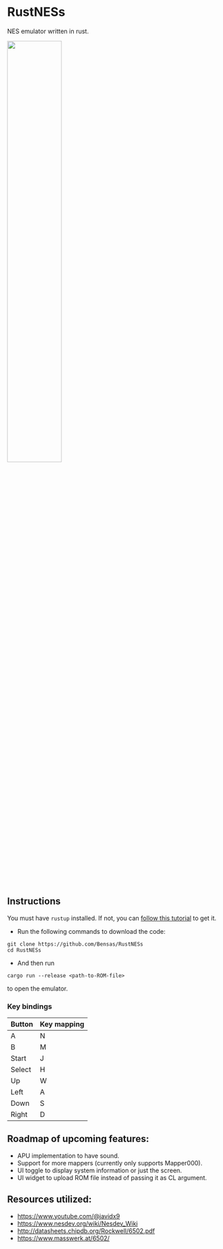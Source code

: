 # RustNESs
NES emulator written in rust.

<!-- ![Super Mario Bros.]( "Super Mario Bros.") -->
<img src="https://i.ibb.co/XCmK8Dw/Bildschirmfoto-2023-02-15-um-21-08-00.png" width=50% height=50%>

## Instructions

You must have `rustup` installed. If not, you can [follow this tutorial](https://doc.rust-lang.org/book/ch01-01-installation.html#installation) to get it.

- Run the following commands to download the code:
```
git clone https://github.com/Bensas/RustNESs
cd RustNESs
```

- And then run
```
cargo run --release <path-to-ROM-file>
```
to open the emulator.

### Key bindings
| Button  | Key mapping |
| ------------- | ------------- |
| A   | N  |
| B  | M  |
| Start  | J  |
| Select  | H  |
| Up  | W  |
| Left  | A  |
| Down  | S  |
| Right  | D  |



## Roadmap of upcoming features:
- APU implementation to have sound.
- Support for more mappers (currently only supports Mapper000).
- UI toggle to display system information or just the screen.
- UI widget to upload ROM file instead of passing it as CL argument.

## Resources utilized:
- https://www.youtube.com/@javidx9
- https://www.nesdev.org/wiki/Nesdev_Wiki
- http://datasheets.chipdb.org/Rockwell/6502.pdf
- https://www.masswerk.at/6502/
